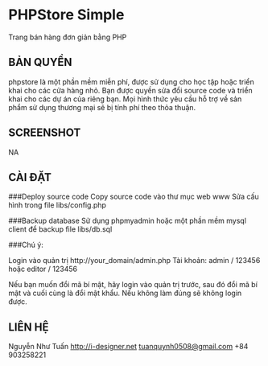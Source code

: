 PHPStore Simple
===================================
Trang bán hàng đơn giản bằng PHP

BẢN QUYỀN
---------
phpstore là một phần mềm miễn phí, được sử dụng cho học tập hoặc triển khai cho các cửa hàng nhỏ.
Bạn được quyền sửa đổi source code và triển khai cho các dự án của riêng bạn.
Mọi hình thức yêu cầu hỗ trợ về sản phẩm sử dụng thương mại sẽ bị tính phí theo thỏa thuận.

SCREENSHOT
----------
NA

CÀI ĐẶT
-------

###Deploy source code
Copy source code vào thư mục web www
Sửa cấu hình trong file libs/config.php

###Backup database
Sử dụng phpmyadmin hoặc một phần mềm mysql client để backup file libs/db.sql

###Chú ý:

Login vào quản trị
http://your_domain/admin.php
Tài khoản: admin / 123456 hoặc editor / 123456

Nếu bạn muốn đổi mã bí mật, hãy login vào quản trị trước, sau đó đổi mã bí mật và cuối cùng là đổi mật khẩu. Nếu không làm đúng sẽ không login được.

LIÊN HỆ
-------
Nguyễn Như Tuấn
http://i-designer.net
tuanquynh0508@gmail.com
+84 903258221